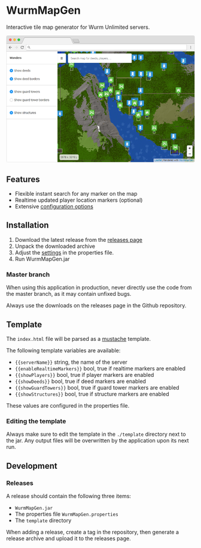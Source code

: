 # WurmMapGen
Interactive tile map generator for Wurm Unlimited servers.

![Screenshot](screenshot.png)

## Features
- Flexible instant search for any marker on the map
- Realtime updated player location markers (optional)
- Extensive [configuration options](https://github.com/Garrett92/WurmMapGen/wiki/Configuration)

## Installation
1. Download the latest release from the [releases page](https://github.com/Garrett92/WurmMapGen/releases)
2. Unpack the downloaded archive
3. Adjust the [settings](https://github.com/Garrett92/WurmMapGen/wiki/Configuration)
in the properties file.
4. Run WurmMapGen.jar

### Master branch
When using this application in production, never directly use the code
from the master branch, as it may contain unfixed bugs.

Always use the downloads on the releases page in the Github repository.

## Template
The `index.html` file will be parsed as a
[mustache](https://mustache.github.io/mustache.5.html) template.

The following template variables are available:

- `{{serverName}}` string, the name of the server
- `{{enableRealtimeMarkers}}` bool, true if realtime markers are enabled
- `{{showPlayers}}` bool, true if player markers are enabled
- `{{showDeeds}}` bool, true if deed markers are enabled
- `{{showGuardTowers}}` bool, true if guard tower markers are enabled
- `{{showStructures}}` bool, true if structure markers are enabled

These values are configured in the properties file.

### Editing the template
Always make sure to edit the template in the `./template` directory
next to the jar. Any output files will be overwritten by the application
upon its next run.

## Development

### Releases
A release should contain the following three items:
- `WurmMapGen.jar`
- The properties file `WurmMapGen.properties`
- The `template` directory

When adding a release, create a tag in the repository, then generate a
release archive and upload it to the releases page.
